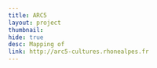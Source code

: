 ```yaml
---
title: ARC5
layout: project
thumbnail:
hide: true
desc: Mapping of
link: http://arc5-cultures.rhonealpes.fr
---
```

